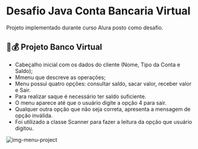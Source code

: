 # Desafio Java Conta Bancaria Virtual

Projeto implementado durante curso Alura posto como desafio.

## 🏦💰 Projeto Banco Virtual

- Cabeçalho inicial com os dados do cliente (Nome, Tipo da Conta e Saldo);
- Mmenu que descreve as operações;
- Menu possui quatro opções: consultar saldo, sacar valor, receber valor e Sair.
- Para realizar saque é necessário ter saldo suficiente.
- O menu aparece até que o usuário digite a opção 4 para sair.
- Qualquer outra opção que não seja correta, apresenta a mensagem de opção inválida.
- Foi utilizado a classe Scanner para fazer a leitura da opção que usuário digitou.
<p></p>

![img-menu-project](https://github.com/user-attachments/assets/ed8654c6-d4e5-432b-80e8-5eb2852f9db6)

